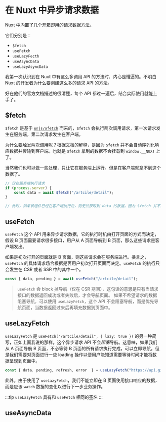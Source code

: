 # 在 Nuxt 中异步请求数据

Nuxt 中内置了几个开箱即用的请求数据方法。

它们分别是：

- `$fetch`
- `useFetch`
- `useLazyFecth`
- `useAsyncData`
- `useLazyAsyncData`

我第一次认识到在 Nuxt 中有这么多调用 API 的方法时，内心是懵逼的。不明白 Nuxt 的开发者为什么要创建这么多的请求 API 的方法。

好在他们的官方文档描述的很清楚，每个 API 都过一遍后，结合实际使用就能上手了。

## $fetch

`$fetch` 是基于 [`unjs/ofetch`](https://github.com/unjs/ofetch) 而来的，`$fetch` 会执行两次调用请求，第一次请求发生在服务端，第二次请求发生在客户端。

为什么要触发两次调用呢？根据文档的解释，是因为 `$fetch` 并不会自动序列化响应数据并传输到客户端。也就是 `$fetch` 拿到的数据不会挂载到 `window.__NUXT` 上了。

当然我们也可以做一些处理，只让它在服务端上运行。但是在客户端就拿不到这个数据了。

```js
// 仅在服务端执行请求
if (process.server) {
    const data = await $fetch("/artcile/detail");
}

// 此时，如果该组件已经在客户端执行后，则无法获取到 data 的数据。因为 $fetch 并不会传输数据到客户端。
```

## useFetch

`useFetch` 这个 API 用来异步请求数据，它的执行时机由打开页面的方式而决定，假设 B 页面需要请求很多接口，用户从 A 页面导航到 B 页面，那么这些请求是客户端发出。

如果是初次打开的页面就是 B 页面，则这些请求会在服务端进行。换言之，`useFetch` 的具体请求场合根据是否用户初次打开页面而决定。`useFetch` 的执行只会发生在 CSR 或者 SSR 中的其中一个。

```js
const { data, pending } = await useFetch("/artcile/detail");
```

> `useFetch` 会 block 掉导航（仅在 CSR 期间），这句话的意思是只有当请求接口的数据返回成功或者失败后，才会导航页面。
> 如果不希望请求的数据阻塞导航，可以使用 `useLazyFetch`，这个 API 不会阻塞导航，而是优先导航页面，当数据返回过来后再填充数据到页面中。

## useLazyFetch

`useLazyFetch` 是 `useFetch("/artcile/detail", { lazy: true })` 的另一种简写，正如上面我说的那样，这个异步请求 API 不会*阻塞*导航。这意味，如果我们从 A 页面导航 B 页面，不必等待 B 页面的所有请求执行完成，可以立即导航。但是我们需要对页面进行一些 loading 操作以便用户能知道需要等待时间才能将数据呈现到页面中。

```js
const { data, pending, refresh, error  } = useLazyFetch("https://api.github.com/users/daiwanxing");
```

此外，由于使用了 `useLazyFetch`，我们不能立即在 B 页面使用接口响应的数据，而是应该 `watch` 数据的变化以进行下一步业务操作。

:::tip
`useLazyFetch` 具有和 `useFetch` 相同的签名
:::

## useAsyncData

